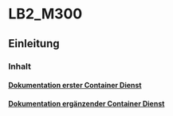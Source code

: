 # LB2_M300


## Einleitung 

### Inhalt

#### [Dokumentation erster Container Dienst](M306Router/Autoren.md "1. Autoren, Versionierung des Dokumentes ")

#### [Dokumentation ergänzender Container Dienst](M306Router/Einfuehrung.md "2. Einfuehrung ")
